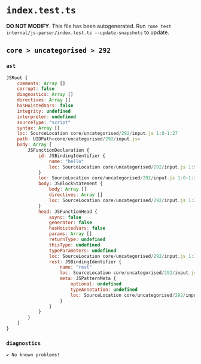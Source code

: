 # `index.test.ts`

**DO NOT MODIFY**. This file has been autogenerated. Run `rome test internal/js-parser/index.test.ts --update-snapshots` to update.

## `core > uncategorised > 292`

### `ast`

```javascript
JSRoot {
	comments: Array []
	corrupt: false
	diagnostics: Array []
	directives: Array []
	hasHoistedVars: false
	integrity: undefined
	interpreter: undefined
	sourceType: "script"
	syntax: Array []
	loc: SourceLocation core/uncategorised/292/input.js 1:0-1:27
	path: UIDPath<core/uncategorised/292/input.js>
	body: Array [
		JSFunctionDeclaration {
			id: JSBindingIdentifier {
				name: "hello"
				loc: SourceLocation core/uncategorised/292/input.js 1:9-1:14 (hello)
			}
			loc: SourceLocation core/uncategorised/292/input.js 1:0-1:27
			body: JSBlockStatement {
				body: Array []
				directives: Array []
				loc: SourceLocation core/uncategorised/292/input.js 1:24-1:27
			}
			head: JSFunctionHead {
				async: false
				generator: false
				hasHoistedVars: false
				params: Array []
				returnType: undefined
				thisType: undefined
				typeParameters: undefined
				loc: SourceLocation core/uncategorised/292/input.js 1:14-1:23
				rest: JSBindingIdentifier {
					name: "rest"
					loc: SourceLocation core/uncategorised/292/input.js 1:18-1:22 (rest)
					meta: JSPatternMeta {
						optional: undefined
						typeAnnotation: undefined
						loc: SourceLocation core/uncategorised/292/input.js 1:18-1:22
					}
				}
			}
		}
	]
}
```

### `diagnostics`

```
✔ No known problems!

```

